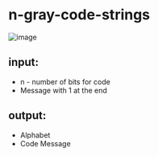 # n-gray-code-strings

![image](https://github.com/drlinggg/n-gray-code-strings/assets/124909828/22936f01-ffd8-46c6-8691-807867bae2cc)

## input:
- n - number of bits for code
- Message with 1 at the end

## output: 

- Alphabet
- Code Message
